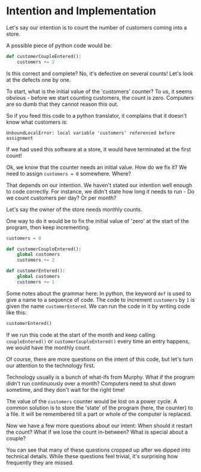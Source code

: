 # Intention and Implementation

Let's say our intention is to count
the number of customers coming into a store.

A possible piece of python code would be:

```python
def customerCoupleEntered():
    customers += 2
```

Is this correct and complete? No, it's defective on several counts!
Let's look at the defects one by one.

To start, what is the initial value of the 'customers' counter?
To us, it seems obvious - before we start counting customers, the count is zero.
Computers are so dumb that they cannot reason this out.

So if you feed this code to a python translator,
it complains that it doesn't know what customers is:

`UnboundLocalError: local variable 'customers' referenced before assignment`

If we had used this software at a store, it would have terminated at the first count!

Ok, we know that the counter needs an initial value.
How do we fix it? We need to assign `customers = 0` somewhere. Where?

That depends on our intention.
We haven't stated our intention well enough to code correctly.
For instance, we didn't state how long it needs to run -
Do we count customers per day? Or per month?

Let's say the owner of the store needs monthly counts.

One way to do it would be to fix the initial value of 'zero'
at the start of the program, then keep incrementing.

```python
customers = 0

def customerCoupleEntered():
    global customers
    customers += 2

def customerEntered():
    global customers
    customers += 1
```

Some notes about the grammar here: In python, the keyword `def`
is used to give a name to a sequence of code.
The code to increment `customers` by `1` is given the name `customerEntered`.
We can run the code in it by writing code like this:

```python
customerEntered()
```

If we run this code at the start of the month and
keep calling `coupleEntered()` or `customerCoupleEntered()`
every time an entry happens, we would have the monthly count.

Of course, there are more questions on the intent of this code,
but let's turn our attention to the technology first.

Technology usually is a bunch of what-ifs from Murphy.
What if the program didn't run continuously over a month?
Computers need to shut down sometime, and they don't wait for the right time!

The value of the `customers` counter would be lost on a power cycle.
A common solution is to store the 'state' of the program
(here, the counter) to a file. It will be remembered
till a part or whole of the computer is replaced.

Now we have a few more questions about our intent:
When should it restart the count?
What if we lose the count in-between?
What is special about a couple?

You can see that many of these questions cropped up after we
dipped into technical details.
While these questions feel trivial,
it's surprising how frequently they are missed.
